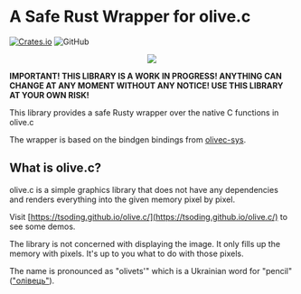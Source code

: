 # A Safe Rust Wrapper for olive.c

[![Crates.io](https://img.shields.io/crates/v/olivec)](https://crates.io/crates/olivec)
![GitHub](https://img.shields.io/github/license/wowkster/olivec?color=blue)

<p align="center">
<a href="https://tsoding.github.io/olive.c/"><img src="https://raw.githubusercontent.com/tsoding/olive.c/274eb615187415bf4603c79fb4b7458ff2a15811/assets/olivec-200.png"></a>
</p>

**IMPORTANT! THIS LIBRARY IS A WORK IN PROGRESS! ANYTHING CAN CHANGE AT ANY MOMENT WITHOUT ANY NOTICE! USE THIS LIBRARY AT YOUR OWN RISK!**

This library provides a safe Rusty wrapper over the native C functions in olive.c

The wrapper is based on the bindgen bindings from [olivec-sys](https://github.com/kaiserthe13th/olivec-sys/).

## What is olive.c?

olive.c is a simple graphics library that does not have any dependencies and renders everything into the given memory pixel by pixel.

Visit [https://tsoding.github.io/olive.c/](https://tsoding.github.io/olive.c/) to see some demos.

The library is not concerned with displaying the image. It only fills up the memory with pixels. It's up to you what to do with those pixels.

The name is pronounced as "olivets'" which is a Ukrainian word for "pencil" (["олівець"](https://translate.google.com/?sl=uk&tl=en&text=%D0%BE%D0%BB%D1%96%D0%B2%D0%B5%D1%86%D1%8C&op=translate)).
